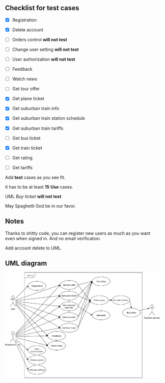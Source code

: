 ## Checklist for test cases
- [x] Registration
- [x] Delete account
- [ ] Orders control **will not test**
- [ ] Change user setting **will not test**
- [ ] User authorization **will not test**

- [ ] Feedback

- [ ] Watch news

- [ ] Get tour offer

- [x] Get plane ticket

- [x] Get suburban train info
- [x] Get suburban train station schedule
- [x] Get suburban train tariffs

- [ ] Get bus ticket

- [x] Get train ticket

- [ ] Get rating

- [ ] Get tariffs

Add **test** cases as you see fit.

It has to be at least **15** **Use** cases.

UML _Buy ticket_ **will not test**

May Spaghetti God be in our favor.

## Notes
Thanks to shitty code, you can register new users as much as you want even when signed in. And no email verification.

Add account delete to UML.
## UML diagram
![Image of UML diagram](/report/img/Test3UML.png)

